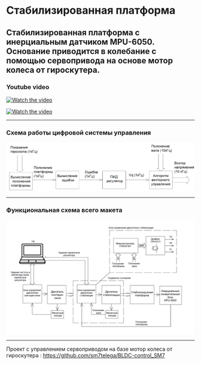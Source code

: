 # Стабилизированная платформа
## Стабилизированная платформа с инерциальным датчиком MPU-6050. Основание приводится в колебание с помощью сервопривода на основе мотор колеса от гироскутера.
### Youtube video ###

[![Watch the video](https://img.youtube.com/vi/-Q5NkLSsyHE/0.jpg)](https://www.youtube.com/watch?v=-Q5NkLSsyHE)


[![Watch the video](https://img.youtube.com/vi/sDWJxULtcOI/0.jpg)](https://www.youtube.com/watch?v=sDWJxULtcOI)      


_____________________________________________________________________________________________________________________________________

   ### Схема работы цифровой системы управления
![Image alt](https://github.com/ViktorAnchutin/Stabilized_platform/raw/master/pictures/схема_ЦСУ.png)      

______________________________________________________________________________________________________________________________________


   ### Функциональная схема всего макета
![Image alt](https://github.com/ViktorAnchutin/Stabilized_platform/raw/master/pictures/Функциональная_схема_стенда.JPG)

______________________________________________________________________________________________________________________________________
Проект с управлением сервоприводом на базе мотор колеса от гироскутера : https://github.com/sm7telega/BLDC-control_SM7

  
